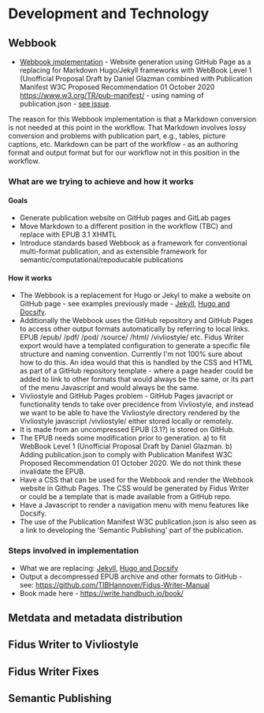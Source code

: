 # Development and Technology

## Webbook

  - [Webbook implementation](development.md#webbook) - Website generation using GitHub Page as a replacing for Markdown Hugo/Jekyll frameworks with WebBook Level 1 (Unofficial Proposal Draft by Daniel Glazman combined with Publication Manifest W3C Proposed Recommendation 01 October 2020 https://www.w3.org/TR/pub-manifest/ - using naming of publication.json - [see issue](https://github.com/Health-Sprints/obp/issues/3).

  The reason for this Webbook implementation is that a Markdown conversion is not needed at this point in the workflow. That Markdown involves lossy conversion and problems with publication part, e.g., tables, picture captions, etc. Markdown can be part of the workflow - as an authoring format and output format but for our workflow not in this position in the workflow.
  
### What are we trying to achieve and how it works

#### Goals

  - Generate publication website on GitHub pages and GitLab pages
  - Move Markdown to a different position in the workflow (TBC) and replace with EPUB 3.1 XHMTL
  - Introduce standards based Webbook as a framework for conventional multi-format publication, and as extensible framework for semantic/computational/repoducable publications

#### How it works

  - The Webbook is a replacement for Hugo or Jekyl to make a website on GitHub page - see examples previously made - [Jekyll](https://akademie-oeffentliches-gesundheitswesen.github.io/krisenmanagment/), [Hugo and Docsify](https://independent-sage.github.io/Should-Schools-Reopen/#/).
  - Additionally the Webbook uses the GitHub repository and GitHub Pages to access other output formats automatically by referring to local links. EPUB /epub/ /pdf/ /pod/ /source/ /html/ /vivliostyle/ etc. Fidus Writer export would have a templated configuration to generate a specific file structure and naming convention. Currently I'm not 100% sure about how to do this. An idea would that this is handled by the CSS and HTML as part of a GitHub repository template - where a page header could be added to link to other formats that would always be the same, or its part of the menu Javascript and would always be the same.
  - Vivliostyle and GitHub Pages problem - GitHub Pages javacript or functionality tends to take over precidence from Vivliostyle, and instead we want to be able to have the Vivliostyle directory rendered by the Vivliostyle javascript /vivliostyle/ either stored locally or remotely.
  - It is made from an uncompressed EPUB (3.1?) is stored on GitHub. 
  - The EPUB needs some modification prior to generation. a) to fit WebBook Level 1 (Unofficial Proposal Draft by Daniel Glazman. b) Adding publication.json to comply with Publication Manifest W3C Proposed Recommendation 01 October 2020. We do not think these invalidate the EPUB.
  - Have a CSS that can be used for the Webbook and render the Webbook website in Github Pages. The CSS would be generated by Fidus Writer or could be a template that is made available from a GitHub repo.
  - Have a Javascript to render a navigation menu with menu features like Docsify.
  - The use of the Publication Manifest W3C publication.json is also seen as a link to developing the 'Semantic Publishing' part of the publication.
  
### Steps involved in implementation

  - What we are replacing: [Jekyll](https://akademie-oeffentliches-gesundheitswesen.github.io/krisenmanagment/), [Hugo and Docsify](https://independent-sage.github.io/Should-Schools-Reopen/#/) 
  - Output a decompressed EPUB archive and other formats to GitHub - see: https://github.com/TIBHannover/Fidus-Writer-Manual 
  - Book made here - https://write.handbuch.io/book/

## Metdata and metadata distribution

## Fidus Writer to Vivliostyle

## Fidus Writer Fixes

## Semantic Publishing


